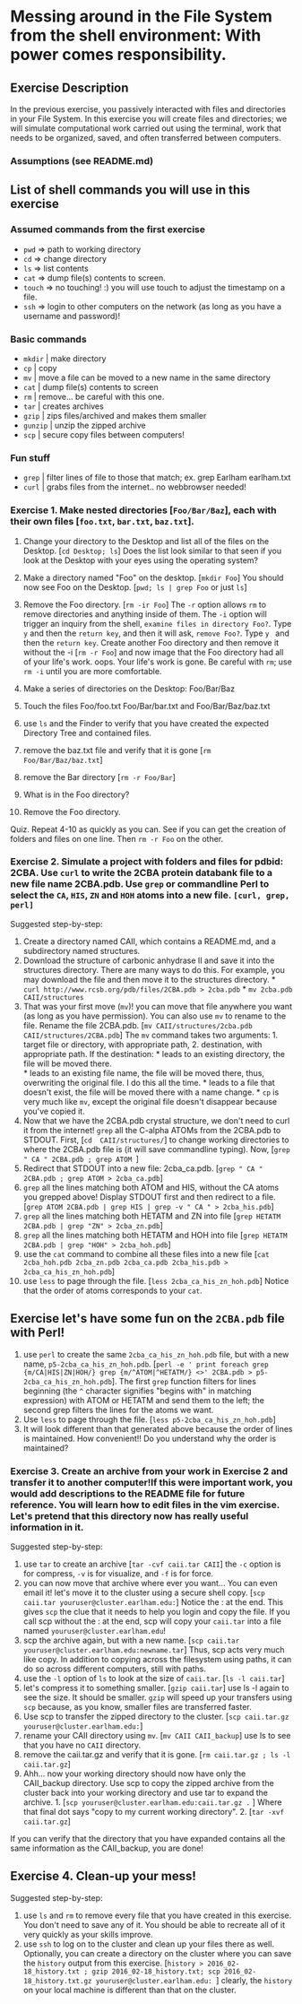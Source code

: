 # Messing around in the File System from the shell environment: With power comes responsibility. 

## Exercise Description
In the previous exercise, you passively interacted with files and directories in your File System. In this exercise you will create files and directories; we will simulate computational work carried out using the terminal, work that needs to be organized, saved, and often transferred between computers.  

### Assumptions (see README.md)

## List of shell commands you will use in this exercise 

### Assumed commands from the first exercise 
* `pwd`    => path to working directory
* `cd`     => change directory  
* `ls`     => list contents
* `cat`    => dump file(s) contents to screen.  
* `touch`  => no touching! :) you will use touch to adjust the timestamp on a file.
* `ssh`    => login to other computers on the network (as long as you have a username and password)! 

### Basic commands 
* `mkdir`  | make directory
* `cp`     | copy
* `mv`     | move a file can be moved to a new name in the same directory
* `cat`    | dump file(s) contents to screen
* `rm`     | remove... be careful with this one.
* `tar`    | creates archives
* `gzip`   | zips files/archived and makes them smaller
* `gunzip` | unzip the zipped archive
* `scp`    | secure copy files between computers!

### Fun stuff
* `grep`  | filter lines of file to those that match; ex. grep Earlham earlham.txt
* `curl`  | grabs files from the internet.. no webbrowser needed!

### Exercise 1.  Make nested directories [`Foo/Bar/Baz`], each with their own files [`foo.txt`, `bar.txt`, `baz.txt`]. 

  1. Change your directory to the Desktop and list all of the files on the Desktop. [`cd Desktop; ls`]  Does the list look similar to that seen if you look at the Desktop with your eyes using the operating system?
  2. Make a directory named "Foo" on the desktop. [`mkdir Foo`] You should now see Foo on the Desktop. [`pwd; ls | grep Foo` or just `ls`] 
  3. Remove the Foo directory. [`rm -ir Foo`] The `-r` option allows `rm` to remove directories and anything inside of them. The `-i` option will trigger an inquiry from the shell, `examine files in directory Foo?`. Type `y` and then the `return key`,  and then it will ask, `remove Foo?`. Type `y ` and then the `return key`.  Create another Foo directory and then remove it without the -i [`rm -r Foo`] and now image that the Foo directory had all of your life's work. oops.  Your life's work is gone.  Be careful with `rm`; use `rm -i` until you are more comfortable.

  4. Make a series of directories on the Desktop:  Foo/Bar/Baz  
  5. Touch the files Foo/foo.txt  Foo/Bar/bar.txt and Foo/Bar/Baz/baz.txt
  6. use `ls` and the Finder to verify that you have created the expected Directory Tree and contained files.
  7. remove the baz.txt file and verify that it is gone [`rm Foo/Bar/Baz/baz.txt`]
  8. remove the Bar directory [`rm -r Foo/Bar`]
  9. What is in the Foo directory?
  10. Remove the Foo directory.

Quiz. Repeat 4-10 as quickly as you can.  See if you can get the creation of folders and files on one line.  Then `rm -r Foo` on the other.

### Exercise 2.  Simulate a project with folders and files for pdbid: 2CBA.  Use `curl` to write the 2CBA protein databank file to a new file name 2CBA.pdb.  Use `grep` or commandline Perl to select the `CA`, `HIS`, `ZN` and `HOH` atoms into a new file.  `[curl, grep, perl]`

Suggested step-by-step:
  1. Create a directory named CAII, which contains a README.md, and a subdirectory named structures. 
  2. Download the structure of carbonic anhydrase II and save it into the structures directory.  There are many ways to do this.  For example, you may download the file and then move it to the structures directory. 
    * `curl http://www.rcsb.org/pdb/files/2CBA.pdb > 2cba.pdb`
    * `mv 2cba.pdb CAII/structures`
  3. That was your first move (`mv`)!  you can move that file anywhere you want (as long as you have permission).  You can also use `mv` to rename to the file.  Rename the file 2CBA.pdb.  [`mv CAII/structures/2cba.pdb CAII/structures/2CBA.pdb`] The `mv` command takes two arguments: 1. target file or directory, with appropriate path, 2. destination, with appropriate path.  If the destination: 
    * leads to an existing directory, the file will be moved there.  
    * leads to an existing file name, the file will be moved there, thus, overwriting the original file.  I do this all the time.
    * leads to a file that doesn't exist, the file will be moved there with a name change.
    * `cp` is very much like `mv`, except the original file doesn't disappear because you've copied it.
  4. Now that we have the 2CBA.pdb crystal structure, we don't need to curl it from the internet!  `grep` all the C-alpha ATOMs from the 2CBA.pdb to STDOUT. First, [`cd  CAII/structures/`] to change working directories to where the 2CBA.pdb file is (it will save commandline typing). Now, [`grep " CA " 2CBA.pdb ; grep ATOM `]
  5. Redirect that STDOUT into a new file: 2cba\_ca.pdb.  [`grep " CA " 2CBA.pdb ; grep ATOM > 2cba_ca.pdb`]
  6. `grep` all the lines matching both ATOM and HIS, without the CA atoms you grepped above! Display STDOUT first and then redirect to a file. [`grep ATOM 2CBA.pdb | grep HIS | grep -v " CA " > 2cba_his.pdb`]
  7. `grep` all the lines matching both HETATM and ZN into file [`grep HETATM 2CBA.pdb | grep "ZN" > 2cba_zn.pdb`] 
  8. `grep` all the lines matching both HETATM and HOH into file [`grep HETATM 2CBA.pdb | grep "HOH" > 2cba_hoh.pdb`]
  9. use the `cat` command to combine all these files into a new file [`cat 2cba_hoh.pdb 2cba_zn.pdb 2cba_ca.pdb 2cba_his.pdb > 2cba_ca_his_zn_hoh.pdb`]
 10. use `less` to page through the file. [`less 2cba_ca_his_zn_hoh.pdb`]  Notice that the order of atoms corresponds to your `cat`.

## Exercise let's have some fun on the `2CBA.pdb` file with Perl!

  1. use `perl` to create the same `2cba_ca_his_zn_hoh.pdb` file, but with a new name, `p5-2cba_ca_his_zn_hoh.pdb`. [`perl -e ' print foreach grep {m/CA|HIS|ZN|HOH/} grep {m/^ATOM|^HETATM/} <>' 2CBA.pdb > p5-2cba_ca_his_zn_hoh.pdb`].  The first `grep` function filters for lines beginning (the `^` character signifies "begins with" in matching expression) with ATOM or HETATM and send them to the left; the second grep filters the lines for the atoms we want. 
  2. Use `less` to page through the file. [`less p5-2cba_ca_his_zn_hoh.pdb`]
  3. It will look different than that generated above because the order of lines is maintained.  How convenient!! Do you understand why the order is maintained?

### Exercise 3. Create an archive from your work in Exercise 2 and transfer it to another computer!If this were important work, you would add descriptions to the README file for future reference.  You will learn how to edit files in the vim exercise.  Let's pretend that this directory now has really useful information in it.

Suggested step-by-step:
  1. use `tar` to create an archive [`tar -cvf caii.tar CAII`]  the `-c` option is for compress, `-v` is for visualize, and `-f` is for force.  
  2. you can now move that archive where ever you want... You can even email it!  let's move it to the cluster using a secure shell copy. [`scp caii.tar youruser@cluster.earlham.edu:`] Notice the : at the end.  This gives `scp` the clue that it needs to help you login and copy the file.  If you call scp without the : at the end, scp will copy your `caii.tar` into a file named `youruser@cluster.earlham.edu`!
  3. scp the archive again, but with a new name. [`scp caii.tar youruser@cluster.earlham.edu:newname.tar`] Thus, scp acts very much like copy. In addition to copying across the filesystem using paths, it can do so across different computers, still with paths.
  4. use the `-l` option of `ls` to look at the size of `caii.tar`. [`ls -l caii.tar`] 
  5. let's compress it to something smaller.  [`gzip caii.tar`]  use ls -l again to see the size.  It should be smaller. `gzip` will speed up your transfers using `scp` because, as you know, smaller files are transferred faster.
  6. Use scp to transfer the zipped directory to the cluster. [`scp caii.tar.gz youruser@cluster.earlham.edu:`]
  7. rename your CAII directory using `mv`. [`mv CAII CAII_backup`] use ls to see that you have no `CAII` directory.  
  8. remove the caii.tar.gz and verify that it is gone. [`rm caii.tar.gz ; ls -l caii.tar.gz`] 
  9. Ahh... now your working directory should now have only the CAII_backup directory.  Use scp to copy the zipped archive from the cluster back into your working directory and use tar to expand the archive. 1. [`scp youruser@cluster.earlham.edu:caii.tar.gz .` ] Where that final dot says "copy to my current working directory". 2. [`tar -xvf caii.tar.gz`]  

If you can verify that the directory that you have expanded contains all the same information as the CAII_backup, you are done!

## Exercise 4. Clean-up your mess!
Suggested step-by-step:
  1. use `ls` and `rm` to remove every file that you have created in this exercise.  You don't need to save any of it.  You should be able to recreate all of it very quickly as your skills improve.
  2. use `ssh` to log on to the cluster and clean up your files there as well.  Optionally, you can create a directory on the cluster where you can save the `history` output from this exercise. [`history > 2016_02-18_history.txt ; gzip 2016_02-18_history.txt; scp 2016_02-18_history.txt.gz youruser@cluster.earlham.edu: `]  clearly, the `history` on your local machine is different than that on the cluster.

